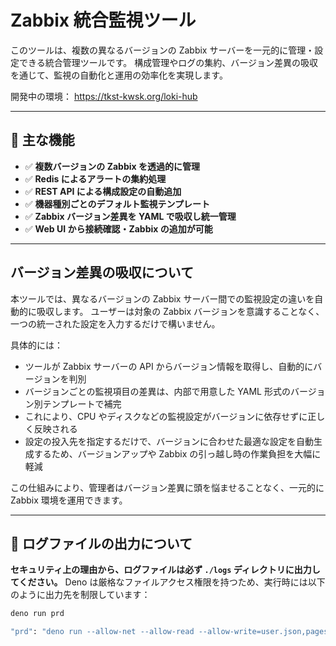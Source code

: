 # Zabbix 統合監視ツール

このツールは、複数の異なるバージョンの Zabbix サーバーを一元的に管理・設定できる統合管理ツールです。
構成管理やログの集約、バージョン差異の吸収を通じて、監視の自動化と運用の効率化を実現します。

開発中の環境： <https://tkst-kwsk.org/loki-hub>

---

## 🔧 主な機能

- ✅ **複数バージョンの Zabbix を透過的に管理**
- ✅ **Redis によるアラートの集約処理**
- ✅ **REST API による構成設定の自動追加**
- ✅ **機器種別ごとのデフォルト監視テンプレート**
- ✅ **Zabbix バージョン差異を YAML で吸収し統一管理**
- ✅ **Web UI から接続確認・Zabbix の追加が可能**

---

## バージョン差異の吸収について

本ツールでは、異なるバージョンの Zabbix サーバー間での監視設定の違いを自動的に吸収します。
ユーザーは対象の Zabbix バージョンを意識することなく、一つの統一された設定を入力するだけで構いません。

具体的には：

- ツールが Zabbix サーバーの API からバージョン情報を取得し、自動的にバージョンを判別
- バージョンごとの監視項目の差異は、内部で用意した YAML 形式のバージョン別テンプレートで補完
- これにより、CPU やディスクなどの監視設定がバージョンに依存せずに正しく反映される
- 設定の投入先を指定するだけで、バージョンに合わせた最適な設定を自動生成するため、バージョンアップや Zabbix の引っ越し時の作業負担を大幅に軽減

この仕組みにより、管理者はバージョン差異に頭を悩ませることなく、一元的に Zabbix 環境を運用できます。

---

## 📁 ログファイルの出力について

**セキュリティ上の理由から、ログファイルは必ず `./logs` ディレクトリに出力してください。**
Deno は厳格なファイルアクセス権限を持つため、実行時には以下のように出力先を制限しています：

```bash
deno run prd

"prd": "deno run --allow-net --allow-read --allow-write=user.json,pages/dice/data.json,logs main.ts"
```
